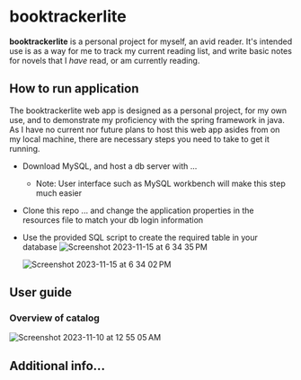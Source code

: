 # booktrackerlite

**booktrackerlite** is a personal project for myself, an avid reader.  It's intended use is as a way for me to track my current reading list, and write basic notes for novels that I _have_ read, or am currently reading.

## How to run application
The booktrackerlite web app is designed as a personal project, for my own use, and to demonstrate my proficiency with the spring framework in java.  As I have no current nor future plans to host this web app asides from on my local machine, there are necessary steps you need to take to get it running.

- Download MySQL, and host a db server with ...
  - Note: User interface such as MySQL workbench will make this step much easier
- Clone this repo ... and change the application properties in the resources file to match your db login information
- Use the provided SQL script to create the required table in your database
  ![Screenshot 2023-11-15 at 6 34 35 PM](https://github.com/hfish063/booktrackerlite/assets/123512041/3f4502e8-1d8c-4fde-aaa0-a297a247f54c)

  ![Screenshot 2023-11-15 at 6 34 02 PM](https://github.com/hfish063/booktrackerlite/assets/123512041/9e89d631-d5d0-47c7-ace2-8154dfaa62c2)

## User guide

### Overview of catalog
![Screenshot 2023-11-10 at 12 55 05 AM](https://github.com/hfish063/booktrackerlite/assets/123512041/c0fe1cf0-4fe7-40fe-beb4-30772cdf1acd)

## Additional info...
